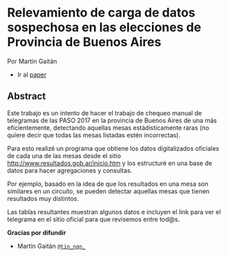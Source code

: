# Relevamiento de carga de datos sospechosa en las elecciones de Provincia de Buenos Aires

Por Martín Gaitán

- Ir al [paper](https://github.com/mgaitan/mesas_ba/tree/master/mesas_ba/mesas_sospechosas.ipynb)


## Abstract

Este trabajo es un intento de hacer el trabajo de chequeo manual de telegramas de las PASO 2017 en la provincia de Buenos Aires de una más eficientemente, detectando aquellas mesas estádisticamente raras (no quiere decir que todas las mesas listadas estén incorrectas).

Para esto realizé un programa que obtiene los datos digitalizados oficiales de cada una de las mesas desde el sitio http://www.resultados.gob.ar/inicio.htm  y los estructuré en una base de datos para hacer agregaciones y consultas.

Por ejemplo, basado en la idea de que los resultados en una mesa son similares en un circuito, se pueden detectar aquellas mesas que tienen resultados muy distintos.

Las tablas resultantes muestran algunos datos e incluyen el link para ver el telegrama en el sitio oficial para que revisemos entre tod@s.

**Gracias por difundir**

- Martín Gaitán [`@tin_nqn_`](https://twitter.com/tin_nqn_)
